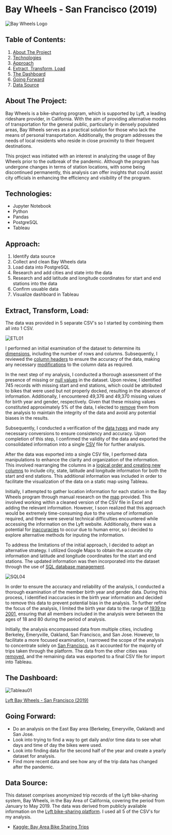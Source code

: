 # Bay Wheels - San Francisco (2019)

![Bay Wheels Logo](images/bay_wheels.jpg)

## Table of Contents:
01. [About The Project](#about) 
02. [Technologies](#tech)
03. [Approach](#approach)
04. [Extract, Transform, Load](#etl)
05. [The Dashboard](#dashboard)
06. [Going Forward](#forward)
07. [Data Source](#source)

<a name="about"></a>
## About The Project:
Bay Wheels is a bike-sharing program, which is supported by Lyft, a leading rideshare provider, in California. With the aim of providing alternative modes of transportation for the general public, particularly in densely populated areas, Bay Wheels serves as a practical solution for those who lack the means of personal transportation. Additionally, the program addresses the needs of local residents who reside in close proximity to their frequent destinations.

This project was initiated with an interest in analyzing the usage of Bay Wheels prior to the outbreak of the pandemic. Although the program has undergone changes in terms of station locations, with some being discontinued permanently, this analysis can offer insights that could assist city officials in enhancing the efficiency and visibility of the program.

<a name="tech"></a>
## Technologies:
- Jupyter Notebook
- Python
- Pandas
- PostgreSQL
- Tableau

<a name="approach"></a>
## Approach:
01. Identify data source
02. Collect and clean Bay Wheels data
03. Load data into PostgreSQL
04. Research and add cities and state into the data
05. Research and add latitude and longitude coordinates for start and end stations into the data
06. Confirm usuable data
07. Visualize dashboard in Tableau

<a name="etl"></a>
## Extract, Transform, Load:
The data was provided in 5 separate CSV's so I started by combining them all into 1 CSV.

![ETL01](images/etl_images/etl_01.png)

I performed an initial examination of the dataset to determine its [dimensions](https://github.com/DConnellyII/lyft_bay_wheels/blob/main/images/etl_images/etl_02.png), including the number of rows and columns. Subsequently, I reviewed the [column headers](https://github.com/DConnellyII/lyft_bay_wheels/blob/main/images/etl_images/etl_03.png) to ensure the accuracy of the data, making any necessary [modifications](https://github.com/DConnellyII/lyft_bay_wheels/blob/main/images/etl_images/etl_04.png) to the column data as required.

In the next step of my analysis, I conducted a thorough assessment of the presence of missing or [null values](https://github.com/DConnellyII/lyft_bay_wheels/blob/main/images/etl_images/etl_05.png) in the dataset. Upon review, I identified 745 records with missing start and end stations, which could be attributed to bikes that were used but not properly docked, resulting in the absence of information. Additionally, I encountered 49,376 and 49,370 missing values for birth year and gender, respectively. Given that these missing values constituted approximately 5% of the data, I elected to [remove](https://github.com/DConnellyII/lyft_bay_wheels/blob/main/images/etl_images/etl_06.png) them from the analysis to maintain the integrity of the data and avoid any potential biases in the results.

Subsequently, I conducted a verification of the [data types](https://github.com/DConnellyII/lyft_bay_wheels/blob/main/images/etl_images/etl_07.png) and made any necessary conversions to ensure consistency and accuracy. Upon completion of this step, I confirmed the validity of the data and exported the consolidated information into a single [CSV](https://github.com/DConnellyII/lyft_bay_wheels/blob/main/images/etl_images/etl_08.png) file for further analysis.

After the data was exported into a single CSV file, I performed data manipulations to enhance the clarity and organization of the information. This involved rearranging the columns in a [logical order and creating new columns](txt/bay_wheels_summary_format.txt) to include city, state, latitude and longitude information for both the start and end stations. This additional information was included in order to facilitate the visualization of the data on a static map using Tableau.

Initially, I attempted to gather location information for each station in the Bay Wheels program through manual research on the [map](https://account.baywheels.com/map) provided. This involved working within a cleaned version of the CSV file in Excel and adding the relevant information. However, I soon realized that this approach would be extremely time-consuming due to the volume of information required, and there were several technical difficulties encountered while accessing the information on the Lyft website. Additionally, there was a potential for [inaccuracies](https://github.com/DConnellyII/lyft_bay_wheels/blob/main/images/sql_images/sql_01.png) to occur due to human error, so I decided to explore alternative methods for inputing the information.

To address the limitations of the initial approach, I decided to adopt an alternative strategy. I utilized Google Maps to obtain the accurate city information and latitude and longitude coordinates for the start and end stations. The updated information was then incorporated into the dataset through the use of [SQL database management](images/sql_images/sql_03.png).

![SQL04](images/sql_images/sql_04.png)

In order to ensure the accuracy and reliability of the analysis, I conducted a thorough examination of the member birth year and gender data. During this process, I identified inaccuracies in the birth year information and decided to remove this data to prevent potential bias in the analysis. To further refine the focus of the analysis, I limited the birth year data to the range of [1939 to 2001](images/sql_images/sql_04.png), ensuring that all members included in the analysis were between the ages of 18 and 80 during the period of analysis.

Initially, the analysis encompassed data from multiple cities, including Berkeley, Emeryville, Oakland, San Francisco, and San Jose. However, to facilitate a more focused examination, I narrowed the scope of the analysis to concentrate solely on [San Francisco](images/lyft_images/san_francisco_bay_wheels.png), as it accounted for the majority of trips taken through the platform. The data from the other cities was [removed](images/sql_images/sql_04.png), and the remaining data was exported to a final CSV file for import into Tableau.

<a name="dashboard"></a>
## The Dashboard:
![Tableau01](images/tableau_images/tableau_01.png)

[Lyft Bay Wheels - San Francisco (2019)](https://public.tableau.com/app/profile/dconnellyii/viz/san_francisco_lyft_bay_wheels_2019/SanFranciscoBayWheels2019)
<a name="forward"></a>
## Going Forward:
- Do an analysis on the East Bay area (Berkeley, Emeryville, Oakland) and San Jose.
- Look into trying to find a way to get daily and/or time data to see what days and time of day the bikes were used.
- Look into finding data for the second half of the year and create a yearly dataset for analysis.
- Find more recent data and see how any of the trip data has changed after the pandemic.

<a name="source"></a>
## Data Source:
This dataset comprises anonymized trip records of the Lyft bike-sharing system, Bay Wheels, in the Bay Area of California, covering the period from January to May 2019. The data was derived from publicly available information on the [Lyft bike-sharing platform](https://www.lyft.com/bikes/bay-wheels). I used all 5 of the CSV's for my analysis.

- [Kaggle: Bay Area Bike Sharing Trips](https://www.kaggle.com/datasets/jolasa/bay-area-bike-sharing-trips)
